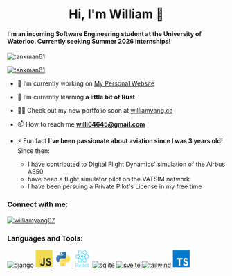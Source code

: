 <h1 align="center">Hi, I'm William 👋</h1>
<h4>I'm an incoming Software Engineering student at the University of Waterloo. Currently seeking Summer 2026 internships!</h4>

<p align="left"> <img src="https://komarev.com/ghpvc/?username=tankman61&label=Profile%20views&color=0e75b6&style=flat" alt="tankman61" /> </p>

<p align="left"> <a href="https://github.com/ryo-ma/github-profile-trophy"><img src="https://github-profile-trophy.vercel.app/?username=tankman61" alt="tankman61" /></a> </p>

- 🔭 I’m currently working on [My Personal Website](https://github.com/Tankman61/personal-website)

- 🌱 I’m currently learning **a little bit of Rust**

- 👨‍💻 Check out my new portfolio soon at [williamyang.ca](williamyang.ca)

- 📫 How to reach me **willi64645@gmail.com**

- ⚡ Fun fact **I've been passionate about aviation since I was 3 years old!** Since then: 
  - I have contributed to Digital Flight Dynamics' simulation of the Airbus A350 
  - have been a flight simulator pilot on the VATSIM network
  - I have been persuing a Private Pilot's License in my free time 

<h3 align="left">Connect with me:</h3>
<p align="left">
<a href="https://linkedin.com/in/williamyang07" target="blank"><img align="center" src="https://raw.githubusercontent.com/rahuldkjain/github-profile-readme-generator/master/src/images/icons/Social/linked-in-alt.svg" alt="williamyang07" height="30" width="40" /></a>
</p>

<h3 align="left">Languages and Tools:</h3>
<p align="left"> <a href="https://www.djangoproject.com/" target="_blank" rel="noreferrer"> <img src="https://cdn.worldvectorlogo.com/logos/django.svg" alt="django" width="40" height="40"/> </a> <a href="https://developer.mozilla.org/en-US/docs/Web/JavaScript" target="_blank" rel="noreferrer"> <img src="https://raw.githubusercontent.com/devicons/devicon/master/icons/javascript/javascript-original.svg" alt="javascript" width="40" height="40"/> </a> <a href="https://www.python.org" target="_blank" rel="noreferrer"> <img src="https://raw.githubusercontent.com/devicons/devicon/master/icons/python/python-original.svg" alt="python" width="40" height="40"/> </a> <a href="https://reactjs.org/" target="_blank" rel="noreferrer"> <img src="https://raw.githubusercontent.com/devicons/devicon/master/icons/react/react-original-wordmark.svg" alt="react" width="40" height="40"/> </a> <a href="https://www.sqlite.org/" target="_blank" rel="noreferrer"> <img src="https://www.vectorlogo.zone/logos/sqlite/sqlite-icon.svg" alt="sqlite" width="40" height="40"/> </a> <a href="https://svelte.dev" target="_blank" rel="noreferrer"> <img src="https://upload.wikimedia.org/wikipedia/commons/1/1b/Svelte_Logo.svg" alt="svelte" width="40" height="40"/> </a> <a href="https://tailwindcss.com/" target="_blank" rel="noreferrer"> <img src="https://www.vectorlogo.zone/logos/tailwindcss/tailwindcss-icon.svg" alt="tailwind" width="40" height="40"/> </a> <a href="https://www.typescriptlang.org/" target="_blank" rel="noreferrer"> <img src="https://raw.githubusercontent.com/devicons/devicon/master/icons/typescript/typescript-original.svg" alt="typescript" width="40" height="40"/> </a> </p>

